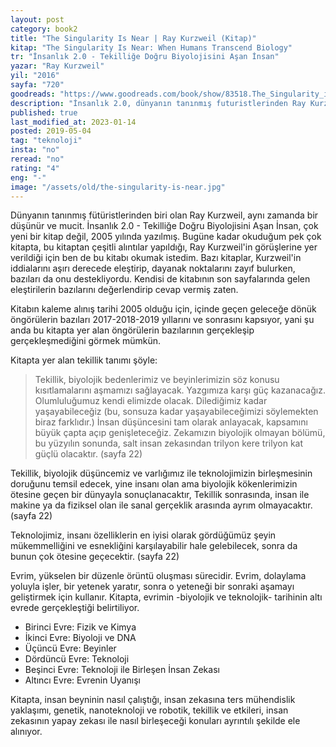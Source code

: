 ```yaml
---
layout: post  
category: book2  
title: "The Singularity Is Near | Ray Kurzweil (Kitap)"  
kitap: "The Singularity Is Near: When Humans Transcend Biology"  
tr: "İnsanlık 2.0 - Tekilliğe Doğru Biyolojisini Aşan İnsan"  
yazar: "Ray Kurzweil"  
yil: "2016"  
sayfa: "720"  
goodreads: "https://www.goodreads.com/book/show/83518.The_Singularity_is_Near"
description: "İnsanlık 2.0, dünyanın tanınmış futuristlerinden Ray Kurzweil'in tekillik üzerine kaleme aldığı kitabı."
published: true
last_modified_at: 2023-01-14
posted: 2019-05-04
tag: "teknoloji"
insta: "no"
reread: "no"
rating: "4"
eng: "-"
image: "/assets/old/the-singularity-is-near.jpg"
---
```


Dünyanın tanınmış fütüristlerinden biri olan Ray Kurzweil, aynı zamanda bir düşünür ve mucit. İnsanlık 2.0 - Tekilliğe Doğru Biyolojisini Aşan İnsan, çok yeni bir kitap değil, 2005 yılında yazılmış. Bugüne kadar okuduğum pek çok kitapta, bu kitaptan çeşitli alıntılar yapıldığı, Ray Kurzweil'in görüşlerine yer verildiği için ben de bu kitabı okumak istedim. Bazı kitaplar, Kurzweil'in iddialarını aşırı derecede eleştirip, dayanak noktalarını zayıf bulurken, bazıları da onu destekliyordu. Kendisi de kitabının son sayfalarında gelen eleştirilerin bazılarını değerlendirip cevap vermiş zaten.  
  
Kitabın kaleme alınış tarihi 2005 olduğu için, içinde geçen geleceğe dönük öngörülerin bazıları 2017-2018-2019 yıllarını ve sonrasını kapsıyor, yani şu anda bu kitapta yer alan öngörülerin bazılarının gerçekleşip gerçekleşmediğini görmek mümkün.  
  
Kitapta yer alan tekillik tanımı şöyle:  
  
> Tekillik, biyolojik bedenlerimiz ve beyinlerimizin söz konusu kısıtlamalarını aşmamızı sağlayacak. Yazgımıza karşı güç kazanacağız. Olumluluğumuz kendi elimizde olacak. Dilediğimiz kadar yaşayabileceğiz (bu, sonsuza kadar yaşayabileceğimizi söylemekten biraz farklıdır.) İnsan düşüncesini tam olarak anlayacak, kapsamını büyük çapta açıp genişleteceğiz. Zekamızın biyolojik olmayan bölümü, bu yüzyılın sonunda, salt insan zekasından trilyon kere trilyon kat güçlü olacaktır. (sayfa 22)  
  
Tekillik, biyolojik düşüncemiz ve varlığımız ile teknolojimizin birleşmesinin doruğunu temsil edecek, yine insanı olan ama biyolojik kökenlerimizin ötesine geçen bir dünyayla sonuçlanacaktır, Tekillik sonrasında, insan ile makine ya da fiziksel olan ile sanal gerçeklik arasında ayrım olmayacaktır. (sayfa 22)  
  
Teknolojimiz, insanı özelliklerin en iyisi olarak gördüğümüz şeyin mükemmelliğini ve esnekliğini karşılayabilir hale gelebilecek, sonra da bunun çok ötesine geçecektir. (sayfa 22)  
  
Evrim, yükselen bir düzenle örüntü oluşması sürecidir. Evrim, dolaylama yoluyla işler, bir yetenek yaratır, sonra o yeteneği bir sonraki aşamayı geliştirmek için kullanır. Kitapta, evrimin -biyolojik ve teknolojik- tarihinin altı evrede gerçekleştiği belirtiliyor.  
  
- Birinci Evre: Fizik ve Kimya  
- İkinci Evre: Biyoloji ve DNA  
- Üçüncü Evre: Beyinler  
- Dördüncü Evre: Teknoloji  
- Beşinci Evre: Teknoloji ile Birleşen İnsan Zekası  
- Altıncı Evre: Evrenin Uyanışı  
  
Kitapta, insan beyninin nasıl çalıştığı, insan zekasına ters mühendislik yaklaşımı, genetik, nanoteknoloji ve robotik, tekillik ve etkileri, insan zekasının yapay zekası ile nasıl birleşeceği konuları ayrıntılı şekilde ele alınıyor.  
  

